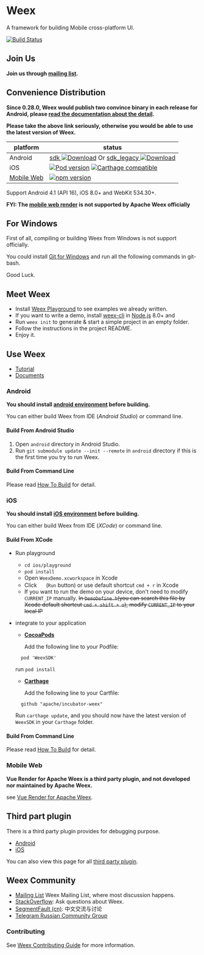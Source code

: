 # Weex

A framework for building Mobile cross-platform UI.

[![Build Status](https://travis-ci.org/apache/incubator-weex.svg?branch=master)](https://travis-ci.org/apache/incubator-weex/)

## Join Us
**Join us through [mailing list](https://weex.apache.org/guide/contribute/how-to-contribute.html#mailing-list).**

## Convenience Distribution 
**Since 0.28.0, Weex would publish two convince binary in each release for Android, please [read the documentation about the detail](major_change.html).**

**Please take the above link seriously, otherwise you would be able to use the latest version of Weex.**

| platform | status |
| -------- | ------ |
| Android | [sdk ![Download](https://api.bintray.com/packages/weex/Android/sdk/images/download.svg)](https://bintray.com/weex/Android/sdk/_latestVersion) Or [sdk_legacy ![Download](https://api.bintray.com/packages/weex/Android/sdk_legacy/images/download.svg)](https://bintray.com/weex/Android/sdk_legacy/_latestVersion) |
| iOS | [![Pod version](https://badge.fury.io/co/WeexSDK.svg)](https://cocoapods.org/pods/WeexSDK) [![Carthage compatible](https://img.shields.io/badge/Carthage-compatible-4BC51D.svg?style=flat)](https://github.com/Carthage/Carthage) |
| [Mobile Web](https://github.com/weexteam/vue-render-for-apache-weex) | [![npm version](https://badge.fury.io/js/weex-html5.svg)](https://www.npmjs.com/package/weex-vue-render) |

Support Android 4.1 (API 16), iOS 8.0+ and WebKit 534.30+.

**FYI: The [mobile web render](https://github.com/weexteam/vue-render-for-apache-weex) is not supported by Apache Weex officially**

## For Windows
First of all, compiling or building Weex from Windows is not support officially.

You could install [Git for Windows](https://git-scm.com/download/win) and run all the following commands in git-bash.

Good Luck.

## Meet Weex

* Install [Weex Playground](https://weex.apache.org/tools/playground.html) to see examples we already written.
* If you want to write a demo, install [weex-cli](https://www.npmjs.com/package/weex-toolkit) in [Node.js](http://nodejs.org/) 8.0+ and
* Run `weex init` to generate & start a simple project in an empty folder.
* Follow the instructions in the project README.
* Enjoy it.

## Use Weex

* [Tutorial](http://weex.apache.org/guide/)
* [Documents](http://weex.apache.org/references)

### Android
**You should install [android environment](./HOW-TO-BUILD.md#android) before building.**

You can either build Weex from IDE (*Android Studio*) or command line.

#### Build From Android Studio
1. Open `android` directory in Android Studio.
2. Run `git submodule update --init --remote` in `android` directory if this is the first time you try to run Weex.

#### Build From Command Line
Please read [How To Build](./HOW-TO-BUILD.md) for detail.

### iOS
**You should install [iOS environment](./HOW-TO-BUILD.md#ios) before building.**

You can either build Weex from IDE (*XCode*) or command line.

#### Build From XCode
* Run playground
  * `cd ios/playground`
  * `pod install`
  * Open `WeexDemo.xcworkspace` in Xcode
  * Click <img src="http://img1.tbcdn.cn/L1/461/1/5470b677a2f2eaaecf412cc55eeae062dbc275f9" height="16" > (`Run` button) or use default shortcut `cmd + r` in Xcode
  * If you want to run the demo on your device, don't need to modify `CURRENT_IP` manually. ~~In `DemoDefine.h`(you can search this file by Xcode default shortcut `cmd + shift + o`), modify `CURRENT_IP` to your local IP~~
* integrate to your application

  - **[CocoaPods](https://cocoapods.org)**

     Add the following line to your Podfile:
   ```
     pod 'WeexSDK'
   ```
    run `pod install`

  - **[Carthage](https://github.com/carthage/carthage)**

    Add the following line to your Cartfile:
   ```
     github "apache/incubator-weex"
   ```
   Run `carthage update`, and you should now have the latest version of   `WeexSDK` in your `Carthage` folder.

#### Build From Command Line
Please read [How To Build](./HOW-TO-BUILD.md) for detail.

### Mobile Web
**Vue Render for Apache Weex is a third party plugin, and not developed nor maintained by Apache Weex.**

see [Vue Render for Apache Weex](https://github.com/weexteam/vue-render-for-apache-weex).

## Third part plugin
There is a third party plugin provides for debugging purpose.
* [Android](https://weex.apache.org/guide/debug/integrate-devtool-to-android.html)
* [iOS](https://weex.apache.org/guide/debug/integrate-devtool-to-ios.html)

You can also view this page for all [third party plugin](https://weex.apache.org/tools).

## Weex Community
* [Mailing List](https://weex.apache.org/guide/contribute/how-to-contribute.html#mailing-list) Weex Mailing List, where most discussion happens.
* [StackOverflow](http://stackoverflow.com/questions/tagged/weex): Ask questions about Weex.
* [SegmentFault (cn)](https://segmentfault.com/t/weex): 中文交流与讨论
* [Telegram Russian Community Group](https://telegram.me/weex_ru)

### Contributing

See [Weex Contributing Guide](./CONTRIBUTING.md) for more information.
